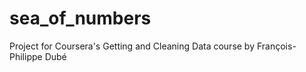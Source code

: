# sea_of_numbers
Project for Coursera's Getting and Cleaning Data course
by François-Philippe Dubé

